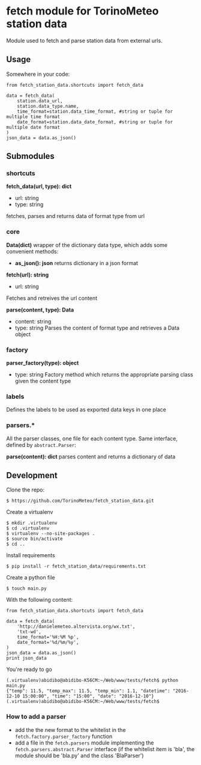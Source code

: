 # fetch module for TorinoMeteo station data

Module used to fetch and parse station data from external urls.

## Usage

Somewhere in your code:

    from fetch_station_data.shortcuts import fetch_data

    data = fetch_data(
        station.data_url,
        station.data_type.name,
        time_format=station.data_time_format, #string or tuple for multiple time format
        date_format=station.data_date_format, #string or tuple for multiple date format
    )
    json_data = data.as_json()

## Submodules

### shortcuts

**fetch_data(url, type): dict**
- url: string
- type: string

fetches, parses and returns data of format type from url

### core

**Data(dict)**
wrapper of the dictionary data type, which adds some convenient methods:

- **as_json(): json**
  returns dictionary in a json format

**fetch(url): string**
- url: string

Fetches and retreives the url content

**parse(content, type): Data**
- content: string
- type: string
Parses the content of format type and retrieves a Data object

### factory

**parser_factory(type): object**
- type: string
Factory method which returns the appropriate parsing class given the content type

### labels

Defines the labels to be used as exported data keys in one place

### parsers.*

All the parser classes, one file for each content type. Same interface, defined by `abstract.Parser`:

**parse(content): dict**
parses content and returns a dictionary of data

## Development

Clone the repo:

    $ https://github.com/TorinoMeteo/fetch_station_data.git

Create a virtualenv

    $ mkdir .virtualenv
    $ cd .virtualenv
    $ virtualenv --no-site-packages .
    $ source bin/activate
    $ cd ..

Install requirements

    $ pip install -r fetch_station_data/requirements.txt

Create a python file

    $ touch main.py

With the following content:


    from fetch_station_data.shortcuts import fetch_data

    data = fetch_data(
        'http://danielemeteo.altervista.org/wx.txt',
        'txt-wd',
        time_format='%H:%M %p',
        date_format='%d/%m/%y',
    )
    json_data = data.as_json()
    print json_data

You're ready to go

    (.virtualenv)abidibo@abidibo-K56CM:~/Web/www/tests/fetch$ python main.py 
    {"temp": 11.5, "temp_max": 11.5, "temp_min": 1.1, "datetime": "2016-12-10 15:00:00", "time": "15:00", "date": "2016-12-10"}
    (.virtualenv)abidibo@abidibo-K56CM:~/Web/www/tests/fetch$


### How to add a parser

- add the the new format to the whitelist in the `fetch.factory.parser_factory` function
- add a file in the `fetch.parsers` module implementing the `fetch.parsers.abstract.Parser` interface (if the whitelist item is 'bla', the module should be 'bla.py' and the class 'BlaParser')
